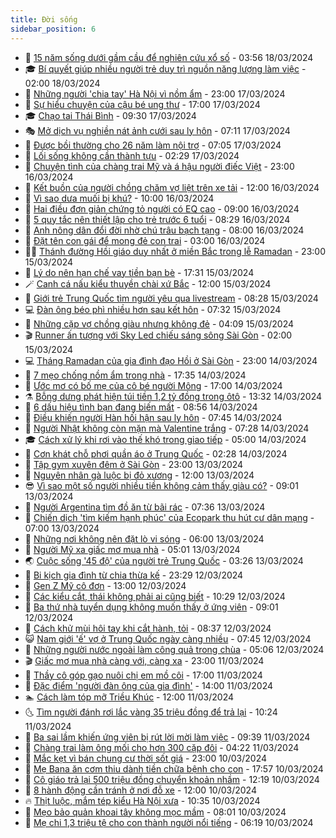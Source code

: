 ```yaml
---
title: Đời sống
sidebar_position: 6
---
```


<!-- vnexpress-doi-song:START -->
- 🚀 [15 năm sống dưới gầm cầu để nghiên cứu xổ số](https://vnexpress.net/15-nam-song-duoi-gam-cau-de-nghien-cuu-xo-so-4723364.html) - 03:56 18/03/2024
- 🎓 [Bí quyết giúp nhiều người trẻ duy trì nguồn năng lượng làm việc](https://vnexpress.net/bi-quyet-giup-nhieu-nguoi-tre-duy-tri-nguon-nang-luong-lam-viec-4721941.html) - 02:00 18/03/2024
- 🚦 [Những người &#39;chia tay&#39; Hà Nội vì nồm ẩm](https://vnexpress.net/nhung-nguoi-chia-tay-ha-noi-vi-nom-am-4722803.html) - 23:00 17/03/2024
- 🦣 [Sự hiểu chuyện của cậu bé ung thư](https://vnexpress.net/su-hieu-chuyen-cua-cau-be-ung-thu-4723342.html) - 17:00 17/03/2024
- 🎓 [Chạo tai Thái Bình](https://vnexpress.net/chao-tai-thai-binh-4723313.html) - 09:30 17/03/2024
- 🎭 [Mở dịch vụ nghiền nát ảnh cưới sau ly hôn](https://vnexpress.net/mo-dich-vu-nghien-nat-anh-cuoi-sau-ly-hon-4723178.html) - 07:11 17/03/2024
- 🦅 [Được bồi thường cho 26 năm làm nội trợ](https://vnexpress.net/duoc-boi-thuong-cho-26-nam-lam-noi-tro-4723258.html) - 07:05 17/03/2024
- 🎃 [Lối sống không cần thành tựu](https://vnexpress.net/loi-song-khong-can-thanh-tuu-4722315.html) - 02:29 17/03/2024
- 💪 [Chuyện tình của chàng trai Mỹ và á hậu người điếc Việt](https://vnexpress.net/chuyen-tinh-cua-chang-trai-my-va-a-hau-nguoi-diec-viet-4720883.html) - 23:00 16/03/2024
- 🐻 [Kết buồn của người chồng chăm vợ liệt trên xe tải](https://vnexpress.net/ket-buon-cua-nguoi-chong-cham-vo-liet-tren-xe-tai-4722993.html) - 12:00 16/03/2024
- 🧠 [Vì sao dưa muối bị khú?](https://vnexpress.net/vi-sao-dua-muoi-bi-khu-4723049.html) - 10:00 16/03/2024
- 🐘 [Hai điều đơn giản chứng tỏ người có EQ cao](https://vnexpress.net/hai-dieu-don-gian-chung-to-nguoi-co-eq-cao-4722630.html) - 09:00 16/03/2024
- 👹 [5 quy tắc nên thiết lập cho trẻ trước 6 tuổi](https://vnexpress.net/5-quy-tac-nen-thiet-lap-cho-tre-truoc-6-tuoi-4723054.html) - 08:29 16/03/2024
- 💂 [Anh nông dân đổi đời nhờ chú trâu bạch tạng](https://vnexpress.net/anh-nong-dan-doi-doi-nho-chu-trau-bach-tang-4722895.html) - 08:00 16/03/2024
- 🦍 [Đặt tên con gái để mong đẻ con trai](https://vnexpress.net/dat-ten-con-gai-de-mong-de-con-trai-4722757.html) - 03:00 16/03/2024
- 🧑‍🏫 [Thánh đường Hồi giáo duy nhất ở miền Bắc trong lễ Ramadan](https://vnexpress.net/thanh-duong-hoi-giao-duy-nhat-o-mien-bac-trong-le-ramadan-4722866.html) - 23:00 15/03/2024
- 🧰 [Lý do nên hạn chế vay tiền bạn bè](https://vnexpress.net/ly-do-nen-han-che-vay-tien-ban-be-4722824.html) - 17:31 15/03/2024
- 🪄 [Canh cá nấu kiểu thuyền chài xứ Bắc](https://vnexpress.net/canh-ca-nau-kieu-thuyen-chai-xu-bac-4722670.html) - 12:00 15/03/2024
- 🐲 [Giới trẻ Trung Quốc tìm người yêu qua livestream](https://vnexpress.net/gioi-tre-trung-quoc-tim-nguoi-yeu-qua-livestream-4722470.html) - 08:28 15/03/2024
- 💻 [Đàn ông béo phì nhiều hơn sau kết hôn](https://vnexpress.net/dan-ong-beo-phi-nhieu-hon-sau-ket-hon-4722713.html) - 07:32 15/03/2024
- 🐘 [Những cặp vợ chồng giàu nhưng không đẻ](https://vnexpress.net/nhung-cap-vo-chong-giau-nhung-khong-de-4722436.html) - 04:09 15/03/2024
- 🎬 [Runner ấn tượng với Sky Led chiếu sáng sông Sài Gòn](https://vnexpress.net/runner-an-tuong-voi-sky-led-chieu-sang-song-sai-gon-4722540.html) - 02:00 15/03/2024
- 💻 [Tháng Ramadan của gia đình đạo Hồi ở Sài Gòn](https://vnexpress.net/thang-ramadan-cua-gia-dinh-dao-hoi-o-sai-gon-4722251.html) - 23:00 14/03/2024
- 🧰 [7 mẹo chống nồm ẩm trong nhà](https://vnexpress.net/7-meo-chong-nom-am-trong-nha-4721996.html) - 17:35 14/03/2024
- 🫣 [Ước mơ có bố mẹ của cô bé người Mông](https://vnexpress.net/uoc-mo-co-bo-me-cua-co-be-nguoi-mong-4716363.html) - 17:00 14/03/2024
- ⚗️ [Bỗng dưng phát hiện túi tiền 1,2 tỷ đồng trong ôtô](https://vnexpress.net/bong-dung-phat-hien-tui-tien-1-2-ty-dong-trong-oto-4722431.html) - 13:32 14/03/2024
- 🌊 [6 dấu hiệu tình bạn đang biến mất](https://vnexpress.net/6-dau-hieu-tinh-ban-dang-bien-mat-4722341.html) - 08:56 14/03/2024
- 💃 [Điều khiến người Hàn hối hận sau ly hôn](https://vnexpress.net/dieu-khien-nguoi-han-hoi-han-sau-ly-hon-4722226.html) - 07:45 14/03/2024
- 🦆 [Người Nhật không còn mặn mà Valentine trắng](https://vnexpress.net/nguoi-nhat-khong-con-man-ma-valentine-trang-4722216.html) - 07:28 14/03/2024
- 🎓 [Cách xử lý khi rơi vào thế khó trong giao tiếp](https://vnexpress.net/cach-xu-ly-khi-roi-vao-the-kho-trong-giao-tiep-4721902.html) - 05:00 14/03/2024
- 💪 [Cơn khát chỗ phơi quần áo ở Trung Quốc](https://vnexpress.net/con-khat-cho-phoi-quan-ao-o-trung-quoc-4721788.html) - 02:28 14/03/2024
- 🤔 [Tập gym xuyên đêm ở Sài Gòn](https://vnexpress.net/tap-gym-xuyen-dem-o-sai-gon-4721480.html) - 23:00 13/03/2024
- 🧰 [Nguyên nhân gà luộc bị đỏ xương](https://vnexpress.net/nguyen-nhan-ga-luoc-bi-do-xuong-4721906.html) - 12:00 13/03/2024
- 😎 [Vì sao một số người nhiều tiền không cảm thấy giàu có?](https://vnexpress.net/vi-sao-mot-so-nguoi-nhieu-tien-khong-cam-thay-giau-co-4721900.html) - 09:01 13/03/2024
- 🌮 [Người Argentina tìm đồ ăn từ bãi rác](https://vnexpress.net/nguoi-argentina-tim-do-an-tu-bai-rac-4721801.html) - 07:36 13/03/2024
- 🧠 [Chiến dịch &#39;tìm kiếm hạnh phúc&#39; của Ecopark thu hút cư dân mạng](https://vnexpress.net/chien-dich-tim-kiem-hanh-phuc-cua-ecopark-thu-hut-cu-dan-mang-4721800.html) - 07:00 13/03/2024
- 🎡 [Những nơi không nên đặt lò vi sóng](https://vnexpress.net/nhung-noi-khong-nen-dat-lo-vi-song-4721750.html) - 06:00 13/03/2024
- 🎡 [Người Mỹ xa giấc mơ mua nhà](https://vnexpress.net/nguoi-my-xa-giac-mo-mua-nha-4721486.html) - 05:01 13/03/2024
- 🌏 [Cuộc sống &#39;45 độ&#39; của người trẻ Trung Quốc](https://vnexpress.net/cuoc-song-45-do-cua-nguoi-tre-trung-quoc-4721522.html) - 03:26 13/03/2024
- 🐻 [Bi kịch gia đình từ chia thừa kế](https://vnexpress.net/bi-kich-gia-dinh-tu-chia-thua-ke-4720308.html) - 23:29 12/03/2024
- 💂 [Gen Z Mỹ cô đơn](https://vnexpress.net/gen-z-my-co-don-4721417.html) - 13:00 12/03/2024
- 🥸 [Các kiểu cắt, thái không phải ai cũng biết](https://vnexpress.net/cac-kieu-cat-thai-khong-phai-ai-cung-biet-4721468.html) - 10:29 12/03/2024
- 🌋 [Ba thứ nhà tuyển dụng không muốn thấy ở ứng viên](https://vnexpress.net/ba-thu-nha-tuyen-dung-khong-muon-thay-o-ung-vien-4721465.html) - 09:01 12/03/2024
- 🦩 [Cách khử mùi hôi tay khi cắt hành, tỏi](https://vnexpress.net/cach-khu-mui-hoi-tay-khi-cat-hanh-toi-4719517.html) - 08:37 12/03/2024
- 😺 [Nam giới &#39;ế&#39; vợ ở Trung Quốc ngày càng nhiều](https://vnexpress.net/nam-gioi-e-vo-o-trung-quoc-ngay-cang-nhieu-4721061.html) - 07:45 12/03/2024
- 🐻 [Những người nước ngoài làm công quả trong chùa](https://vnexpress.net/nhung-nguoi-nuoc-ngoai-lam-cong-qua-trong-chua-4720649.html) - 05:06 12/03/2024
- 🎬 [Giấc mơ mua nhà càng với, càng xa](https://vnexpress.net/giac-mo-mua-nha-cang-voi-cang-xa-4717651.html) - 23:00 11/03/2024
- 🎊 [Thầy cô góp gạo nuôi chị em mồ côi](https://vnexpress.net/thay-co-gop-gao-nuoi-chi-em-mo-coi-4717380.html) - 17:00 11/03/2024
- 💄 [Đặc điểm &#39;người đàn ông của gia đình&#39;](https://vnexpress.net/dac-diem-nguoi-dan-ong-cua-gia-dinh-4721086.html) - 14:00 11/03/2024
- 🏊 [Cách làm tóp mỡ Triều Khúc](https://vnexpress.net/cach-lam-top-mo-trieu-khuc-4721026.html) - 12:00 11/03/2024
- 🌜 [Tìm người đánh rơi lắc vàng 35 triệu đồng để trả lại](https://vnexpress.net/tim-nguoi-danh-roi-lac-vang-35-trieu-dong-de-tra-lai-4721068.html) - 10:24 11/03/2024
- 🤡 [Ba sai lầm khiến ứng viên bị rút lời mời làm việc](https://vnexpress.net/ba-sai-lam-khien-ung-vien-bi-rut-loi-moi-lam-viec-4721066.html) - 09:39 11/03/2024
- 🥰 [Chàng trai làm ông mối cho hơn 300 cặp đôi](https://vnexpress.net/chang-trai-lam-ong-moi-cho-hon-300-cap-doi-4720652.html) - 04:22 11/03/2024
- 🦍 [Mắc kẹt vì bán chung cư thời sốt giá](https://vnexpress.net/mac-ket-vi-ban-chung-cu-thoi-sot-gia-4720425.html) - 23:00 10/03/2024
- 🫣 [Mẹ Bana ăn cơm thiu dành tiền chữa bệnh cho con](https://vnexpress.net/me-bana-an-com-thiu-danh-tien-chua-benh-cho-con-4718936.html) - 17:57 10/03/2024
- 🚦 [Cô giáo trả lại 500 triệu đồng chuyển khoản nhầm](https://vnexpress.net/co-giao-tra-lai-500-trieu-dong-chuyen-khoan-nham-4720633.html) - 12:19 10/03/2024
- 🐘 [8 hành động cần tránh ở nơi đỗ xe](https://vnexpress.net/8-hanh-dong-can-tranh-o-noi-do-xe-4720599.html) - 12:00 10/03/2024
- 🔥 [Thịt luộc, mắm tép kiểu Hà Nội xưa](https://vnexpress.net/thit-luoc-mam-tep-kieu-ha-noi-xua-4720414.html) - 10:35 10/03/2024
- 🎃 [Mẹo bảo quản khoai tây không mọc mầm](https://vnexpress.net/meo-bao-quan-khoai-tay-khong-moc-mam-4720165.html) - 08:01 10/03/2024
- 🥳 [Mẹ chi 1,3 triệu tệ cho con thành người nổi tiếng](https://vnexpress.net/me-chi-1-3-trieu-te-cho-con-thanh-nguoi-noi-tieng-4720510.html) - 06:19 10/03/2024<!-- vnexpress-doi-song:END -->
